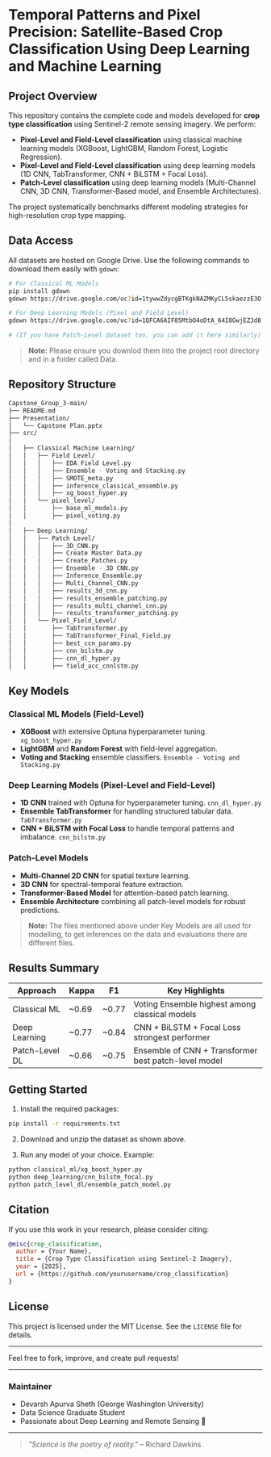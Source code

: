 # Temporal Patterns and Pixel Precision: Satellite-Based Crop Classification Using Deep Learning and Machine Learning

## Project Overview

This repository contains the complete code and models developed for **crop type classification** using Sentinel-2 remote sensing imagery. We perform:

- **Pixel-Level and Field-Level classification** using classical machine learning models (XGBoost, LightGBM, Random Forest, Logistic Regression).
- **Pixel-Level and Field-Level classification** using deep learning models (1D CNN, TabTransformer, CNN + BiLSTM + Focal Loss).
- **Patch-Level classification** using deep learning models (Multi-Channel CNN, 3D CNN, Transformer-Based model, and Ensemble Architectures).

The project systematically benchmarks different modeling strategies for high-resolution crop type mapping.

## Data Access

All datasets are hosted on Google Drive. Use the following commands to download them easily with `gdown`:

```bash
# For Classical ML Models
pip install gdown
gdown https://drive.google.com/uc?id=1tywwZdycgBTKgkNAZMKyCL5skaezzE3O -O final_data.parquet

# For Deep Learning Models (Pixel and Field Level)
gdown https://drive.google.com/uc?id=1QFCA6AIF85MtbO4oDtA_64I8GwjEZJd8 -O merged_dl_258_259.parquet

# (If you have Patch-Level dataset too, you can add it here similarly)
```


> **Note:** Please ensure you downlod them into the project root directory and in a folder called Data.


## Repository Structure

```bash
Capstone_Group_3-main/
├── README.md
├── Presentation/
│   └── Capstone Plan.pptx
├── src/
│
│   ├── Classical Machine Learning/
│   │   ├── Field Level/
│   │   │   ├── EDA Field Level.py
│   │   │   ├── Ensemble - Voting and Stacking.py
│   │   │   ├── SMOTE_meta.py
│   │   │   ├── inference_classical_ensemble.py
│   │   │   ├── xg_boost_hyper.py
│   │   └── pixel_level/
│   │       ├── base_ml_models.py
│   │       ├── pixel_voting.py
│
│   ├── Deep Learning/
│   │   ├── Patch Level/
│   │   │   ├── 3D_CNN.py
│   │   │   ├── Create Master Data.py
│   │   │   ├── Create_Patches.py
│   │   │   ├── Ensemble - 3D CNN.py
│   │   │   ├── Inference_Ensemble.py
│   │   │   ├── Multi_Channel_CNN.py
│   │   │   ├── results_3d_cnn.py
│   │   │   ├── results_ensemble_patching.py
│   │   │   ├── results_multi_channel_cnn.py
│   │   │   ├── results_transformer_patching.py
│   │   └── Pixel_Field_Level/
│   │       ├── TabTransformer.py
│   │       ├── TabTransformer_Final_Field.py
│   │       ├── best_ccn_params.py
│   │       ├── cnn_bilstm.py
│   │       ├── cnn_dl_hyper.py
│   │       ├── field_acc_cnnlstm.py

```

## Key Models

### Classical ML Models (Field-Level)
- **XGBoost** with extensive Optuna hyperparameter tuning. ```xg_boost_hyper.py```
- **LightGBM** and **Random Forest** with field-level aggregation. 
- **Voting and Stacking** ensemble classifiers. ```Ensemble - Voting and Stacking.py```

### Deep Learning Models (Pixel-Level and Field-Level)
- **1D CNN** trained with Optuna for hyperparameter tuning. ```cnn_dl_hyper.py```
- **Ensemble TabTransformer** for handling structured tabular data. ```TabTransformer.py```
- **CNN + BiLSTM with Focal Loss** to handle temporal patterns and imbalance. ```cnn_bilstm.py```

### Patch-Level Models
- **Multi-Channel 2D CNN** for spatial texture learning.
- **3D CNN** for spectral-temporal feature extraction.
- **Transformer-Based Model** for attention-based patch learning.
- **Ensemble Architecture** combining all patch-level models for robust predictions.

> **Note:** The files mentioned above under Key Models are all used for modelling, to get inferences on the data and evaluations there are different files.

## Results Summary

| Approach         | Kappa | F1   | Key Highlights                                      |
|------------------|-------|------|-----------------------------------------------------|
| Classical ML     | ~0.69 | ~0.77| Voting Ensemble highest among classical models      |
| Deep Learning    | ~0.77 | ~0.84| CNN + BiLSTM + Focal Loss strongest performer        |
| Patch-Level DL   | ~0.66 | ~0.75| Ensemble of CNN + Transformer best patch-level model |


## Getting Started

1. Install the required packages:

```bash
pip install -r requirements.txt
```

2. Download and unzip the dataset as shown above.

3. Run any model of your choice. Example:

```bash
python classical_ml/xg_boost_hyper.py
python deep_learning/cnn_bilstm_focal.py
python patch_level_dl/ensemble_patch_model.py
```


## Citation

If you use this work in your research, please consider citing:

```bibtex
@misc{crop_classification,
  author = {Your Name},
  title = {Crop Type Classification using Sentinel-2 Imagery},
  year = {2025},
  url = {https://github.com/yourusername/crop_classification}
}
```


## License

This project is licensed under the MIT License. See the `LICENSE` file for details.

---

Feel free to fork, improve, and create pull requests!

---

### Maintainer

- Devarsh Apurva Sheth (George Washington University)
- Data Science Graduate Student
- Passionate about Deep Learning and Remote Sensing 🚀

---

> *"Science is the poetry of reality."* – Richard Dawkins

